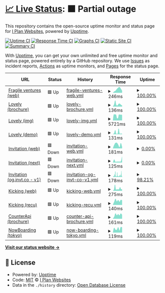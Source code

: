 # [📈 Live Status](https://up.fragile.ventures): <!--live status--> **🟧 Partial outage**

This repository contains the open-source uptime monitor and status page for [I Plan Websites](http://iplanwebsites.com), powered by [Upptime](https://github.com/upptime/upptime).

[![Uptime CI](https://github.com/iplanwebsites/up/workflows/Uptime%20CI/badge.svg)](https://github.com/iplanwebsites/up/actions?query=workflow%3A%22Uptime+CI%22)
[![Response Time CI](https://github.com/iplanwebsites/up/workflows/Response%20Time%20CI/badge.svg)](https://github.com/iplanwebsites/up/actions?query=workflow%3A%22Response+Time+CI%22)
[![Graphs CI](https://github.com/iplanwebsites/up/workflows/Graphs%20CI/badge.svg)](https://github.com/iplanwebsites/up/actions?query=workflow%3A%22Graphs+CI%22)
[![Static Site CI](https://github.com/iplanwebsites/up/workflows/Static%20Site%20CI/badge.svg)](https://github.com/iplanwebsites/up/actions?query=workflow%3A%22Static+Site+CI%22)
[![Summary CI](https://github.com/iplanwebsites/up/workflows/Summary%20CI/badge.svg)](https://github.com/iplanwebsites/up/actions?query=workflow%3A%22Summary+CI%22)

With [Upptime](https://upptime.js.org), you can get your own unlimited and free uptime monitor and status page, powered entirely by a GitHub repository. We use [Issues](https://github.com/iplanwebsites/up/issues) as incident reports, [Actions](https://github.com/iplanwebsites/up/actions) as uptime monitors, and [Pages](https://up.fragile.ventures) for the status page.

<!--start: status pages-->
<!-- This summary is generated by Upptime (https://github.com/upptime/upptime) -->
<!-- Do not edit this manually, your changes will be overwritten -->
<!-- prettier-ignore -->
| URL | Status | History | Response Time | Uptime |
| --- | ------ | ------- | ------------- | ------ |
| <img alt="" src="https://favicons.githubusercontent.com/fragile.ventures" height="13"> [Fragile ventures (web)](https://fragile.ventures) | 🟩 Up | [fragile-ventures-web.yml](https://github.com/iplanwebsites/up/commits/HEAD/history/fragile-ventures-web.yml) | <details><summary><img alt="Response time graph" src="./graphs/fragile-ventures-web/response-time-week.png" height="20"> 246ms</summary><br><a href="https://up.fragile.ventures/history/fragile-ventures-web"><img alt="Response time 1192" src="https://img.shields.io/endpoint?url=https%3A%2F%2Fraw.githubusercontent.com%2Fiplanwebsites%2Fup%2FHEAD%2Fapi%2Ffragile-ventures-web%2Fresponse-time.json"></a><br><a href="https://up.fragile.ventures/history/fragile-ventures-web"><img alt="24-hour response time 142" src="https://img.shields.io/endpoint?url=https%3A%2F%2Fraw.githubusercontent.com%2Fiplanwebsites%2Fup%2FHEAD%2Fapi%2Ffragile-ventures-web%2Fresponse-time-day.json"></a><br><a href="https://up.fragile.ventures/history/fragile-ventures-web"><img alt="7-day response time 246" src="https://img.shields.io/endpoint?url=https%3A%2F%2Fraw.githubusercontent.com%2Fiplanwebsites%2Fup%2FHEAD%2Fapi%2Ffragile-ventures-web%2Fresponse-time-week.json"></a><br><a href="https://up.fragile.ventures/history/fragile-ventures-web"><img alt="30-day response time 337" src="https://img.shields.io/endpoint?url=https%3A%2F%2Fraw.githubusercontent.com%2Fiplanwebsites%2Fup%2FHEAD%2Fapi%2Ffragile-ventures-web%2Fresponse-time-month.json"></a><br><a href="https://up.fragile.ventures/history/fragile-ventures-web"><img alt="1-year response time 1192" src="https://img.shields.io/endpoint?url=https%3A%2F%2Fraw.githubusercontent.com%2Fiplanwebsites%2Fup%2FHEAD%2Fapi%2Ffragile-ventures-web%2Fresponse-time-year.json"></a></details> | <details><summary><a href="https://up.fragile.ventures/history/fragile-ventures-web">100.00%</a></summary><a href="https://up.fragile.ventures/history/fragile-ventures-web"><img alt="All-time uptime 99.55%" src="https://img.shields.io/endpoint?url=https%3A%2F%2Fraw.githubusercontent.com%2Fiplanwebsites%2Fup%2FHEAD%2Fapi%2Ffragile-ventures-web%2Fuptime.json"></a><br><a href="https://up.fragile.ventures/history/fragile-ventures-web"><img alt="24-hour uptime 100.00%" src="https://img.shields.io/endpoint?url=https%3A%2F%2Fraw.githubusercontent.com%2Fiplanwebsites%2Fup%2FHEAD%2Fapi%2Ffragile-ventures-web%2Fuptime-day.json"></a><br><a href="https://up.fragile.ventures/history/fragile-ventures-web"><img alt="7-day uptime 100.00%" src="https://img.shields.io/endpoint?url=https%3A%2F%2Fraw.githubusercontent.com%2Fiplanwebsites%2Fup%2FHEAD%2Fapi%2Ffragile-ventures-web%2Fuptime-week.json"></a><br><a href="https://up.fragile.ventures/history/fragile-ventures-web"><img alt="30-day uptime 100.00%" src="https://img.shields.io/endpoint?url=https%3A%2F%2Fraw.githubusercontent.com%2Fiplanwebsites%2Fup%2FHEAD%2Fapi%2Ffragile-ventures-web%2Fuptime-month.json"></a><br><a href="https://up.fragile.ventures/history/fragile-ventures-web"><img alt="1-year uptime 99.55%" src="https://img.shields.io/endpoint?url=https%3A%2F%2Fraw.githubusercontent.com%2Fiplanwebsites%2Fup%2FHEAD%2Fapi%2Ffragile-ventures-web%2Fuptime-year.json"></a></details>
| <img alt="" src="https://favicons.githubusercontent.com/lovely.link" height="13"> [Lovely (brochure)](https://lovely.link/) | 🟩 Up | [lovely-brochure.yml](https://github.com/iplanwebsites/up/commits/HEAD/history/lovely-brochure.yml) | <details><summary><img alt="Response time graph" src="./graphs/lovely-brochure/response-time-week.png" height="20"> 136ms</summary><br><a href="https://up.fragile.ventures/history/lovely-brochure"><img alt="Response time 163" src="https://img.shields.io/endpoint?url=https%3A%2F%2Fraw.githubusercontent.com%2Fiplanwebsites%2Fup%2FHEAD%2Fapi%2Flovely-brochure%2Fresponse-time.json"></a><br><a href="https://up.fragile.ventures/history/lovely-brochure"><img alt="24-hour response time 66" src="https://img.shields.io/endpoint?url=https%3A%2F%2Fraw.githubusercontent.com%2Fiplanwebsites%2Fup%2FHEAD%2Fapi%2Flovely-brochure%2Fresponse-time-day.json"></a><br><a href="https://up.fragile.ventures/history/lovely-brochure"><img alt="7-day response time 136" src="https://img.shields.io/endpoint?url=https%3A%2F%2Fraw.githubusercontent.com%2Fiplanwebsites%2Fup%2FHEAD%2Fapi%2Flovely-brochure%2Fresponse-time-week.json"></a><br><a href="https://up.fragile.ventures/history/lovely-brochure"><img alt="30-day response time 122" src="https://img.shields.io/endpoint?url=https%3A%2F%2Fraw.githubusercontent.com%2Fiplanwebsites%2Fup%2FHEAD%2Fapi%2Flovely-brochure%2Fresponse-time-month.json"></a><br><a href="https://up.fragile.ventures/history/lovely-brochure"><img alt="1-year response time 163" src="https://img.shields.io/endpoint?url=https%3A%2F%2Fraw.githubusercontent.com%2Fiplanwebsites%2Fup%2FHEAD%2Fapi%2Flovely-brochure%2Fresponse-time-year.json"></a></details> | <details><summary><a href="https://up.fragile.ventures/history/lovely-brochure">100.00%</a></summary><a href="https://up.fragile.ventures/history/lovely-brochure"><img alt="All-time uptime 99.99%" src="https://img.shields.io/endpoint?url=https%3A%2F%2Fraw.githubusercontent.com%2Fiplanwebsites%2Fup%2FHEAD%2Fapi%2Flovely-brochure%2Fuptime.json"></a><br><a href="https://up.fragile.ventures/history/lovely-brochure"><img alt="24-hour uptime 100.00%" src="https://img.shields.io/endpoint?url=https%3A%2F%2Fraw.githubusercontent.com%2Fiplanwebsites%2Fup%2FHEAD%2Fapi%2Flovely-brochure%2Fuptime-day.json"></a><br><a href="https://up.fragile.ventures/history/lovely-brochure"><img alt="7-day uptime 100.00%" src="https://img.shields.io/endpoint?url=https%3A%2F%2Fraw.githubusercontent.com%2Fiplanwebsites%2Fup%2FHEAD%2Fapi%2Flovely-brochure%2Fuptime-week.json"></a><br><a href="https://up.fragile.ventures/history/lovely-brochure"><img alt="30-day uptime 100.00%" src="https://img.shields.io/endpoint?url=https%3A%2F%2Fraw.githubusercontent.com%2Fiplanwebsites%2Fup%2FHEAD%2Fapi%2Flovely-brochure%2Fuptime-month.json"></a><br><a href="https://up.fragile.ventures/history/lovely-brochure"><img alt="1-year uptime 99.99%" src="https://img.shields.io/endpoint?url=https%3A%2F%2Fraw.githubusercontent.com%2Fiplanwebsites%2Fup%2FHEAD%2Fapi%2Flovely-brochure%2Fuptime-year.json"></a></details>
| <img alt="" src="https://favicons.githubusercontent.com/img.lovely.link" height="13"> [Lovely (img)](https://img.lovely.link/v1/invitation/profile?title=title&text1=text1&text2=text2&text3=text3&avatar=https%3A%2F%2Frandomuser.me%2Fapi%2Fportraits%2Fwomen%2F67.jpg&rating5=0) | 🟩 Up | [lovely-img.yml](https://github.com/iplanwebsites/up/commits/HEAD/history/lovely-img.yml) | <details><summary><img alt="Response time graph" src="./graphs/lovely-img/response-time-week.png" height="20"> 5721ms</summary><br><a href="https://up.fragile.ventures/history/lovely-img"><img alt="Response time 6146" src="https://img.shields.io/endpoint?url=https%3A%2F%2Fraw.githubusercontent.com%2Fiplanwebsites%2Fup%2FHEAD%2Fapi%2Flovely-img%2Fresponse-time.json"></a><br><a href="https://up.fragile.ventures/history/lovely-img"><img alt="24-hour response time 6083" src="https://img.shields.io/endpoint?url=https%3A%2F%2Fraw.githubusercontent.com%2Fiplanwebsites%2Fup%2FHEAD%2Fapi%2Flovely-img%2Fresponse-time-day.json"></a><br><a href="https://up.fragile.ventures/history/lovely-img"><img alt="7-day response time 5721" src="https://img.shields.io/endpoint?url=https%3A%2F%2Fraw.githubusercontent.com%2Fiplanwebsites%2Fup%2FHEAD%2Fapi%2Flovely-img%2Fresponse-time-week.json"></a><br><a href="https://up.fragile.ventures/history/lovely-img"><img alt="30-day response time 6002" src="https://img.shields.io/endpoint?url=https%3A%2F%2Fraw.githubusercontent.com%2Fiplanwebsites%2Fup%2FHEAD%2Fapi%2Flovely-img%2Fresponse-time-month.json"></a><br><a href="https://up.fragile.ventures/history/lovely-img"><img alt="1-year response time 6146" src="https://img.shields.io/endpoint?url=https%3A%2F%2Fraw.githubusercontent.com%2Fiplanwebsites%2Fup%2FHEAD%2Fapi%2Flovely-img%2Fresponse-time-year.json"></a></details> | <details><summary><a href="https://up.fragile.ventures/history/lovely-img">100.00%</a></summary><a href="https://up.fragile.ventures/history/lovely-img"><img alt="All-time uptime 99.90%" src="https://img.shields.io/endpoint?url=https%3A%2F%2Fraw.githubusercontent.com%2Fiplanwebsites%2Fup%2FHEAD%2Fapi%2Flovely-img%2Fuptime.json"></a><br><a href="https://up.fragile.ventures/history/lovely-img"><img alt="24-hour uptime 100.00%" src="https://img.shields.io/endpoint?url=https%3A%2F%2Fraw.githubusercontent.com%2Fiplanwebsites%2Fup%2FHEAD%2Fapi%2Flovely-img%2Fuptime-day.json"></a><br><a href="https://up.fragile.ventures/history/lovely-img"><img alt="7-day uptime 100.00%" src="https://img.shields.io/endpoint?url=https%3A%2F%2Fraw.githubusercontent.com%2Fiplanwebsites%2Fup%2FHEAD%2Fapi%2Flovely-img%2Fuptime-week.json"></a><br><a href="https://up.fragile.ventures/history/lovely-img"><img alt="30-day uptime 100.00%" src="https://img.shields.io/endpoint?url=https%3A%2F%2Fraw.githubusercontent.com%2Fiplanwebsites%2Fup%2FHEAD%2Fapi%2Flovely-img%2Fuptime-month.json"></a><br><a href="https://up.fragile.ventures/history/lovely-img"><img alt="1-year uptime 99.90%" src="https://img.shields.io/endpoint?url=https%3A%2F%2Fraw.githubusercontent.com%2Fiplanwebsites%2Fup%2FHEAD%2Fapi%2Flovely-img%2Fuptime-year.json"></a></details>
| <img alt="" src="https://favicons.githubusercontent.com/demo.lovely.link" height="13"> [Lovely (demo)](https://demo.lovely.link/) | 🟩 Up | [lovely-demo.yml](https://github.com/iplanwebsites/up/commits/HEAD/history/lovely-demo.yml) | <details><summary><img alt="Response time graph" src="./graphs/lovely-demo/response-time-week.png" height="20"> 131ms</summary><br><a href="https://up.fragile.ventures/history/lovely-demo"><img alt="Response time 165" src="https://img.shields.io/endpoint?url=https%3A%2F%2Fraw.githubusercontent.com%2Fiplanwebsites%2Fup%2FHEAD%2Fapi%2Flovely-demo%2Fresponse-time.json"></a><br><a href="https://up.fragile.ventures/history/lovely-demo"><img alt="24-hour response time 35" src="https://img.shields.io/endpoint?url=https%3A%2F%2Fraw.githubusercontent.com%2Fiplanwebsites%2Fup%2FHEAD%2Fapi%2Flovely-demo%2Fresponse-time-day.json"></a><br><a href="https://up.fragile.ventures/history/lovely-demo"><img alt="7-day response time 131" src="https://img.shields.io/endpoint?url=https%3A%2F%2Fraw.githubusercontent.com%2Fiplanwebsites%2Fup%2FHEAD%2Fapi%2Flovely-demo%2Fresponse-time-week.json"></a><br><a href="https://up.fragile.ventures/history/lovely-demo"><img alt="30-day response time 84" src="https://img.shields.io/endpoint?url=https%3A%2F%2Fraw.githubusercontent.com%2Fiplanwebsites%2Fup%2FHEAD%2Fapi%2Flovely-demo%2Fresponse-time-month.json"></a><br><a href="https://up.fragile.ventures/history/lovely-demo"><img alt="1-year response time 165" src="https://img.shields.io/endpoint?url=https%3A%2F%2Fraw.githubusercontent.com%2Fiplanwebsites%2Fup%2FHEAD%2Fapi%2Flovely-demo%2Fresponse-time-year.json"></a></details> | <details><summary><a href="https://up.fragile.ventures/history/lovely-demo">100.00%</a></summary><a href="https://up.fragile.ventures/history/lovely-demo"><img alt="All-time uptime 99.96%" src="https://img.shields.io/endpoint?url=https%3A%2F%2Fraw.githubusercontent.com%2Fiplanwebsites%2Fup%2FHEAD%2Fapi%2Flovely-demo%2Fuptime.json"></a><br><a href="https://up.fragile.ventures/history/lovely-demo"><img alt="24-hour uptime 100.00%" src="https://img.shields.io/endpoint?url=https%3A%2F%2Fraw.githubusercontent.com%2Fiplanwebsites%2Fup%2FHEAD%2Fapi%2Flovely-demo%2Fuptime-day.json"></a><br><a href="https://up.fragile.ventures/history/lovely-demo"><img alt="7-day uptime 100.00%" src="https://img.shields.io/endpoint?url=https%3A%2F%2Fraw.githubusercontent.com%2Fiplanwebsites%2Fup%2FHEAD%2Fapi%2Flovely-demo%2Fuptime-week.json"></a><br><a href="https://up.fragile.ventures/history/lovely-demo"><img alt="30-day uptime 99.72%" src="https://img.shields.io/endpoint?url=https%3A%2F%2Fraw.githubusercontent.com%2Fiplanwebsites%2Fup%2FHEAD%2Fapi%2Flovely-demo%2Fuptime-month.json"></a><br><a href="https://up.fragile.ventures/history/lovely-demo"><img alt="1-year uptime 99.96%" src="https://img.shields.io/endpoint?url=https%3A%2F%2Fraw.githubusercontent.com%2Fiplanwebsites%2Fup%2FHEAD%2Fapi%2Flovely-demo%2Fuptime-year.json"></a></details>
| <img alt="" src="https://favicons.githubusercontent.com/invitation.codes" height="13"> [Invitation (web)](https://invitation.codes/) | 🟥 Down | [invitation-web.yml](https://github.com/iplanwebsites/up/commits/HEAD/history/invitation-web.yml) | <details><summary><img alt="Response time graph" src="./graphs/invitation-web/response-time-week.png" height="20"> 181ms</summary><br><a href="https://up.fragile.ventures/history/invitation-web"><img alt="Response time 161" src="https://img.shields.io/endpoint?url=https%3A%2F%2Fraw.githubusercontent.com%2Fiplanwebsites%2Fup%2FHEAD%2Fapi%2Finvitation-web%2Fresponse-time.json"></a><br><a href="https://up.fragile.ventures/history/invitation-web"><img alt="24-hour response time 70" src="https://img.shields.io/endpoint?url=https%3A%2F%2Fraw.githubusercontent.com%2Fiplanwebsites%2Fup%2FHEAD%2Fapi%2Finvitation-web%2Fresponse-time-day.json"></a><br><a href="https://up.fragile.ventures/history/invitation-web"><img alt="7-day response time 181" src="https://img.shields.io/endpoint?url=https%3A%2F%2Fraw.githubusercontent.com%2Fiplanwebsites%2Fup%2FHEAD%2Fapi%2Finvitation-web%2Fresponse-time-week.json"></a><br><a href="https://up.fragile.ventures/history/invitation-web"><img alt="30-day response time 230" src="https://img.shields.io/endpoint?url=https%3A%2F%2Fraw.githubusercontent.com%2Fiplanwebsites%2Fup%2FHEAD%2Fapi%2Finvitation-web%2Fresponse-time-month.json"></a><br><a href="https://up.fragile.ventures/history/invitation-web"><img alt="1-year response time 161" src="https://img.shields.io/endpoint?url=https%3A%2F%2Fraw.githubusercontent.com%2Fiplanwebsites%2Fup%2FHEAD%2Fapi%2Finvitation-web%2Fresponse-time-year.json"></a></details> | <details><summary><a href="https://up.fragile.ventures/history/invitation-web">0.00%</a></summary><a href="https://up.fragile.ventures/history/invitation-web"><img alt="All-time uptime 0.00%" src="https://img.shields.io/endpoint?url=https%3A%2F%2Fraw.githubusercontent.com%2Fiplanwebsites%2Fup%2FHEAD%2Fapi%2Finvitation-web%2Fuptime.json"></a><br><a href="https://up.fragile.ventures/history/invitation-web"><img alt="24-hour uptime 0.00%" src="https://img.shields.io/endpoint?url=https%3A%2F%2Fraw.githubusercontent.com%2Fiplanwebsites%2Fup%2FHEAD%2Fapi%2Finvitation-web%2Fuptime-day.json"></a><br><a href="https://up.fragile.ventures/history/invitation-web"><img alt="7-day uptime 0.00%" src="https://img.shields.io/endpoint?url=https%3A%2F%2Fraw.githubusercontent.com%2Fiplanwebsites%2Fup%2FHEAD%2Fapi%2Finvitation-web%2Fuptime-week.json"></a><br><a href="https://up.fragile.ventures/history/invitation-web"><img alt="30-day uptime 0.00%" src="https://img.shields.io/endpoint?url=https%3A%2F%2Fraw.githubusercontent.com%2Fiplanwebsites%2Fup%2FHEAD%2Fapi%2Finvitation-web%2Fuptime-month.json"></a><br><a href="https://up.fragile.ventures/history/invitation-web"><img alt="1-year uptime 0.00%" src="https://img.shields.io/endpoint?url=https%3A%2F%2Fraw.githubusercontent.com%2Fiplanwebsites%2Fup%2FHEAD%2Fapi%2Finvitation-web%2Fuptime-year.json"></a></details>
| <img alt="" src="https://favicons.githubusercontent.com/next.invitation.codes" height="13"> [Invitation (next)](https://next.invitation.codes/) | 🟥 Down | [invitation-next.yml](https://github.com/iplanwebsites/up/commits/HEAD/history/invitation-next.yml) | <details><summary><img alt="Response time graph" src="./graphs/invitation-next/response-time-week.png" height="20"> 125ms</summary><br><a href="https://up.fragile.ventures/history/invitation-next"><img alt="Response time 125" src="https://img.shields.io/endpoint?url=https%3A%2F%2Fraw.githubusercontent.com%2Fiplanwebsites%2Fup%2FHEAD%2Fapi%2Finvitation-next%2Fresponse-time.json"></a><br><a href="https://up.fragile.ventures/history/invitation-next"><img alt="24-hour response time 395" src="https://img.shields.io/endpoint?url=https%3A%2F%2Fraw.githubusercontent.com%2Fiplanwebsites%2Fup%2FHEAD%2Fapi%2Finvitation-next%2Fresponse-time-day.json"></a><br><a href="https://up.fragile.ventures/history/invitation-next"><img alt="7-day response time 125" src="https://img.shields.io/endpoint?url=https%3A%2F%2Fraw.githubusercontent.com%2Fiplanwebsites%2Fup%2FHEAD%2Fapi%2Finvitation-next%2Fresponse-time-week.json"></a><br><a href="https://up.fragile.ventures/history/invitation-next"><img alt="30-day response time 117" src="https://img.shields.io/endpoint?url=https%3A%2F%2Fraw.githubusercontent.com%2Fiplanwebsites%2Fup%2FHEAD%2Fapi%2Finvitation-next%2Fresponse-time-month.json"></a><br><a href="https://up.fragile.ventures/history/invitation-next"><img alt="1-year response time 125" src="https://img.shields.io/endpoint?url=https%3A%2F%2Fraw.githubusercontent.com%2Fiplanwebsites%2Fup%2FHEAD%2Fapi%2Finvitation-next%2Fresponse-time-year.json"></a></details> | <details><summary><a href="https://up.fragile.ventures/history/invitation-next">0.00%</a></summary><a href="https://up.fragile.ventures/history/invitation-next"><img alt="All-time uptime 0.00%" src="https://img.shields.io/endpoint?url=https%3A%2F%2Fraw.githubusercontent.com%2Fiplanwebsites%2Fup%2FHEAD%2Fapi%2Finvitation-next%2Fuptime.json"></a><br><a href="https://up.fragile.ventures/history/invitation-next"><img alt="24-hour uptime 0.00%" src="https://img.shields.io/endpoint?url=https%3A%2F%2Fraw.githubusercontent.com%2Fiplanwebsites%2Fup%2FHEAD%2Fapi%2Finvitation-next%2Fuptime-day.json"></a><br><a href="https://up.fragile.ventures/history/invitation-next"><img alt="7-day uptime 0.00%" src="https://img.shields.io/endpoint?url=https%3A%2F%2Fraw.githubusercontent.com%2Fiplanwebsites%2Fup%2FHEAD%2Fapi%2Finvitation-next%2Fuptime-week.json"></a><br><a href="https://up.fragile.ventures/history/invitation-next"><img alt="30-day uptime 0.00%" src="https://img.shields.io/endpoint?url=https%3A%2F%2Fraw.githubusercontent.com%2Fiplanwebsites%2Fup%2FHEAD%2Fapi%2Finvitation-next%2Fuptime-month.json"></a><br><a href="https://up.fragile.ventures/history/invitation-next"><img alt="1-year uptime 0.00%" src="https://img.shields.io/endpoint?url=https%3A%2F%2Fraw.githubusercontent.com%2Fiplanwebsites%2Fup%2FHEAD%2Fapi%2Finvitation-next%2Fuptime-year.json"></a></details>
| <img alt="" src="https://favicons.githubusercontent.com/og.invt.co" height="13"> [Invitation (og.invt.co - v1)](https://og.invt.co/felix.png?fontSize=%40felix&theme=light&md=1&images=https%3A%2F%2Flh3.googleusercontent.com%2Fa-%2FAOh14GjUk2VKmkWxpgWZgY0CXWRFi_k6t7f2MBSsfSxR%3Ds96-c) | 🟥 Down | [invitation-og-invt-co-v1.yml](https://github.com/iplanwebsites/up/commits/HEAD/history/invitation-og-invt-co-v1.yml) | <details><summary><img alt="Response time graph" src="./graphs/invitation-og-invt-co-v1/response-time-week.png" height="20"> 178ms</summary><br><a href="https://up.fragile.ventures/history/invitation-og-invt-co-v1"><img alt="Response time 281" src="https://img.shields.io/endpoint?url=https%3A%2F%2Fraw.githubusercontent.com%2Fiplanwebsites%2Fup%2FHEAD%2Fapi%2Finvitation-og-invt-co-v1%2Fresponse-time.json"></a><br><a href="https://up.fragile.ventures/history/invitation-og-invt-co-v1"><img alt="24-hour response time 210" src="https://img.shields.io/endpoint?url=https%3A%2F%2Fraw.githubusercontent.com%2Fiplanwebsites%2Fup%2FHEAD%2Fapi%2Finvitation-og-invt-co-v1%2Fresponse-time-day.json"></a><br><a href="https://up.fragile.ventures/history/invitation-og-invt-co-v1"><img alt="7-day response time 178" src="https://img.shields.io/endpoint?url=https%3A%2F%2Fraw.githubusercontent.com%2Fiplanwebsites%2Fup%2FHEAD%2Fapi%2Finvitation-og-invt-co-v1%2Fresponse-time-week.json"></a><br><a href="https://up.fragile.ventures/history/invitation-og-invt-co-v1"><img alt="30-day response time 244" src="https://img.shields.io/endpoint?url=https%3A%2F%2Fraw.githubusercontent.com%2Fiplanwebsites%2Fup%2FHEAD%2Fapi%2Finvitation-og-invt-co-v1%2Fresponse-time-month.json"></a><br><a href="https://up.fragile.ventures/history/invitation-og-invt-co-v1"><img alt="1-year response time 281" src="https://img.shields.io/endpoint?url=https%3A%2F%2Fraw.githubusercontent.com%2Fiplanwebsites%2Fup%2FHEAD%2Fapi%2Finvitation-og-invt-co-v1%2Fresponse-time-year.json"></a></details> | <details><summary><a href="https://up.fragile.ventures/history/invitation-og-invt-co-v1">98.21%</a></summary><a href="https://up.fragile.ventures/history/invitation-og-invt-co-v1"><img alt="All-time uptime 99.56%" src="https://img.shields.io/endpoint?url=https%3A%2F%2Fraw.githubusercontent.com%2Fiplanwebsites%2Fup%2FHEAD%2Fapi%2Finvitation-og-invt-co-v1%2Fuptime.json"></a><br><a href="https://up.fragile.ventures/history/invitation-og-invt-co-v1"><img alt="24-hour uptime 96.38%" src="https://img.shields.io/endpoint?url=https%3A%2F%2Fraw.githubusercontent.com%2Fiplanwebsites%2Fup%2FHEAD%2Fapi%2Finvitation-og-invt-co-v1%2Fuptime-day.json"></a><br><a href="https://up.fragile.ventures/history/invitation-og-invt-co-v1"><img alt="7-day uptime 98.21%" src="https://img.shields.io/endpoint?url=https%3A%2F%2Fraw.githubusercontent.com%2Fiplanwebsites%2Fup%2FHEAD%2Fapi%2Finvitation-og-invt-co-v1%2Fuptime-week.json"></a><br><a href="https://up.fragile.ventures/history/invitation-og-invt-co-v1"><img alt="30-day uptime 98.36%" src="https://img.shields.io/endpoint?url=https%3A%2F%2Fraw.githubusercontent.com%2Fiplanwebsites%2Fup%2FHEAD%2Fapi%2Finvitation-og-invt-co-v1%2Fuptime-month.json"></a><br><a href="https://up.fragile.ventures/history/invitation-og-invt-co-v1"><img alt="1-year uptime 99.56%" src="https://img.shields.io/endpoint?url=https%3A%2F%2Fraw.githubusercontent.com%2Fiplanwebsites%2Fup%2FHEAD%2Fapi%2Finvitation-og-invt-co-v1%2Fuptime-year.json"></a></details>
| <img alt="" src="https://favicons.githubusercontent.com/kickinglotus.com" height="13"> [Kicking (web)](https://kickinglotus.com/en) | 🟩 Up | [kicking-web.yml](https://github.com/iplanwebsites/up/commits/HEAD/history/kicking-web.yml) | <details><summary><img alt="Response time graph" src="./graphs/kicking-web/response-time-week.png" height="20"> 275ms</summary><br><a href="https://up.fragile.ventures/history/kicking-web"><img alt="Response time 313" src="https://img.shields.io/endpoint?url=https%3A%2F%2Fraw.githubusercontent.com%2Fiplanwebsites%2Fup%2FHEAD%2Fapi%2Fkicking-web%2Fresponse-time.json"></a><br><a href="https://up.fragile.ventures/history/kicking-web"><img alt="24-hour response time 195" src="https://img.shields.io/endpoint?url=https%3A%2F%2Fraw.githubusercontent.com%2Fiplanwebsites%2Fup%2FHEAD%2Fapi%2Fkicking-web%2Fresponse-time-day.json"></a><br><a href="https://up.fragile.ventures/history/kicking-web"><img alt="7-day response time 275" src="https://img.shields.io/endpoint?url=https%3A%2F%2Fraw.githubusercontent.com%2Fiplanwebsites%2Fup%2FHEAD%2Fapi%2Fkicking-web%2Fresponse-time-week.json"></a><br><a href="https://up.fragile.ventures/history/kicking-web"><img alt="30-day response time 255" src="https://img.shields.io/endpoint?url=https%3A%2F%2Fraw.githubusercontent.com%2Fiplanwebsites%2Fup%2FHEAD%2Fapi%2Fkicking-web%2Fresponse-time-month.json"></a><br><a href="https://up.fragile.ventures/history/kicking-web"><img alt="1-year response time 313" src="https://img.shields.io/endpoint?url=https%3A%2F%2Fraw.githubusercontent.com%2Fiplanwebsites%2Fup%2FHEAD%2Fapi%2Fkicking-web%2Fresponse-time-year.json"></a></details> | <details><summary><a href="https://up.fragile.ventures/history/kicking-web">100.00%</a></summary><a href="https://up.fragile.ventures/history/kicking-web"><img alt="All-time uptime 99.97%" src="https://img.shields.io/endpoint?url=https%3A%2F%2Fraw.githubusercontent.com%2Fiplanwebsites%2Fup%2FHEAD%2Fapi%2Fkicking-web%2Fuptime.json"></a><br><a href="https://up.fragile.ventures/history/kicking-web"><img alt="24-hour uptime 100.00%" src="https://img.shields.io/endpoint?url=https%3A%2F%2Fraw.githubusercontent.com%2Fiplanwebsites%2Fup%2FHEAD%2Fapi%2Fkicking-web%2Fuptime-day.json"></a><br><a href="https://up.fragile.ventures/history/kicking-web"><img alt="7-day uptime 100.00%" src="https://img.shields.io/endpoint?url=https%3A%2F%2Fraw.githubusercontent.com%2Fiplanwebsites%2Fup%2FHEAD%2Fapi%2Fkicking-web%2Fuptime-week.json"></a><br><a href="https://up.fragile.ventures/history/kicking-web"><img alt="30-day uptime 100.00%" src="https://img.shields.io/endpoint?url=https%3A%2F%2Fraw.githubusercontent.com%2Fiplanwebsites%2Fup%2FHEAD%2Fapi%2Fkicking-web%2Fuptime-month.json"></a><br><a href="https://up.fragile.ventures/history/kicking-web"><img alt="1-year uptime 99.97%" src="https://img.shields.io/endpoint?url=https%3A%2F%2Fraw.githubusercontent.com%2Fiplanwebsites%2Fup%2FHEAD%2Fapi%2Fkicking-web%2Fuptime-year.json"></a></details>
| <img alt="" src="https://favicons.githubusercontent.com/recu.kickinglotus.com" height="13"> [Kicking (recu)](https://recu.kickinglotus.com/) | 🟩 Up | [kicking-recu.yml](https://github.com/iplanwebsites/up/commits/HEAD/history/kicking-recu.yml) | <details><summary><img alt="Response time graph" src="./graphs/kicking-recu/response-time-week.png" height="20"> 140ms</summary><br><a href="https://up.fragile.ventures/history/kicking-recu"><img alt="Response time 742" src="https://img.shields.io/endpoint?url=https%3A%2F%2Fraw.githubusercontent.com%2Fiplanwebsites%2Fup%2FHEAD%2Fapi%2Fkicking-recu%2Fresponse-time.json"></a><br><a href="https://up.fragile.ventures/history/kicking-recu"><img alt="24-hour response time 151" src="https://img.shields.io/endpoint?url=https%3A%2F%2Fraw.githubusercontent.com%2Fiplanwebsites%2Fup%2FHEAD%2Fapi%2Fkicking-recu%2Fresponse-time-day.json"></a><br><a href="https://up.fragile.ventures/history/kicking-recu"><img alt="7-day response time 140" src="https://img.shields.io/endpoint?url=https%3A%2F%2Fraw.githubusercontent.com%2Fiplanwebsites%2Fup%2FHEAD%2Fapi%2Fkicking-recu%2Fresponse-time-week.json"></a><br><a href="https://up.fragile.ventures/history/kicking-recu"><img alt="30-day response time 181" src="https://img.shields.io/endpoint?url=https%3A%2F%2Fraw.githubusercontent.com%2Fiplanwebsites%2Fup%2FHEAD%2Fapi%2Fkicking-recu%2Fresponse-time-month.json"></a><br><a href="https://up.fragile.ventures/history/kicking-recu"><img alt="1-year response time 742" src="https://img.shields.io/endpoint?url=https%3A%2F%2Fraw.githubusercontent.com%2Fiplanwebsites%2Fup%2FHEAD%2Fapi%2Fkicking-recu%2Fresponse-time-year.json"></a></details> | <details><summary><a href="https://up.fragile.ventures/history/kicking-recu">100.00%</a></summary><a href="https://up.fragile.ventures/history/kicking-recu"><img alt="All-time uptime 99.82%" src="https://img.shields.io/endpoint?url=https%3A%2F%2Fraw.githubusercontent.com%2Fiplanwebsites%2Fup%2FHEAD%2Fapi%2Fkicking-recu%2Fuptime.json"></a><br><a href="https://up.fragile.ventures/history/kicking-recu"><img alt="24-hour uptime 100.00%" src="https://img.shields.io/endpoint?url=https%3A%2F%2Fraw.githubusercontent.com%2Fiplanwebsites%2Fup%2FHEAD%2Fapi%2Fkicking-recu%2Fuptime-day.json"></a><br><a href="https://up.fragile.ventures/history/kicking-recu"><img alt="7-day uptime 100.00%" src="https://img.shields.io/endpoint?url=https%3A%2F%2Fraw.githubusercontent.com%2Fiplanwebsites%2Fup%2FHEAD%2Fapi%2Fkicking-recu%2Fuptime-week.json"></a><br><a href="https://up.fragile.ventures/history/kicking-recu"><img alt="30-day uptime 100.00%" src="https://img.shields.io/endpoint?url=https%3A%2F%2Fraw.githubusercontent.com%2Fiplanwebsites%2Fup%2FHEAD%2Fapi%2Fkicking-recu%2Fuptime-month.json"></a><br><a href="https://up.fragile.ventures/history/kicking-recu"><img alt="1-year uptime 99.82%" src="https://img.shields.io/endpoint?url=https%3A%2F%2Fraw.githubusercontent.com%2Fiplanwebsites%2Fup%2FHEAD%2Fapi%2Fkicking-recu%2Fuptime-year.json"></a></details>
| <img alt="" src="https://favicons.githubusercontent.com/counterapi.com" height="13"> [CounterApi (brochure)](https://counterapi.com/) | 🟩 Up | [counter-api-brochure.yml](https://github.com/iplanwebsites/up/commits/HEAD/history/counter-api-brochure.yml) | <details><summary><img alt="Response time graph" src="./graphs/counter-api-brochure/response-time-week.png" height="20"> 161ms</summary><br><a href="https://up.fragile.ventures/history/counter-api-brochure"><img alt="Response time 642" src="https://img.shields.io/endpoint?url=https%3A%2F%2Fraw.githubusercontent.com%2Fiplanwebsites%2Fup%2FHEAD%2Fapi%2Fcounter-api-brochure%2Fresponse-time.json"></a><br><a href="https://up.fragile.ventures/history/counter-api-brochure"><img alt="24-hour response time 159" src="https://img.shields.io/endpoint?url=https%3A%2F%2Fraw.githubusercontent.com%2Fiplanwebsites%2Fup%2FHEAD%2Fapi%2Fcounter-api-brochure%2Fresponse-time-day.json"></a><br><a href="https://up.fragile.ventures/history/counter-api-brochure"><img alt="7-day response time 161" src="https://img.shields.io/endpoint?url=https%3A%2F%2Fraw.githubusercontent.com%2Fiplanwebsites%2Fup%2FHEAD%2Fapi%2Fcounter-api-brochure%2Fresponse-time-week.json"></a><br><a href="https://up.fragile.ventures/history/counter-api-brochure"><img alt="30-day response time 181" src="https://img.shields.io/endpoint?url=https%3A%2F%2Fraw.githubusercontent.com%2Fiplanwebsites%2Fup%2FHEAD%2Fapi%2Fcounter-api-brochure%2Fresponse-time-month.json"></a><br><a href="https://up.fragile.ventures/history/counter-api-brochure"><img alt="1-year response time 642" src="https://img.shields.io/endpoint?url=https%3A%2F%2Fraw.githubusercontent.com%2Fiplanwebsites%2Fup%2FHEAD%2Fapi%2Fcounter-api-brochure%2Fresponse-time-year.json"></a></details> | <details><summary><a href="https://up.fragile.ventures/history/counter-api-brochure">100.00%</a></summary><a href="https://up.fragile.ventures/history/counter-api-brochure"><img alt="All-time uptime 99.71%" src="https://img.shields.io/endpoint?url=https%3A%2F%2Fraw.githubusercontent.com%2Fiplanwebsites%2Fup%2FHEAD%2Fapi%2Fcounter-api-brochure%2Fuptime.json"></a><br><a href="https://up.fragile.ventures/history/counter-api-brochure"><img alt="24-hour uptime 100.00%" src="https://img.shields.io/endpoint?url=https%3A%2F%2Fraw.githubusercontent.com%2Fiplanwebsites%2Fup%2FHEAD%2Fapi%2Fcounter-api-brochure%2Fuptime-day.json"></a><br><a href="https://up.fragile.ventures/history/counter-api-brochure"><img alt="7-day uptime 100.00%" src="https://img.shields.io/endpoint?url=https%3A%2F%2Fraw.githubusercontent.com%2Fiplanwebsites%2Fup%2FHEAD%2Fapi%2Fcounter-api-brochure%2Fuptime-week.json"></a><br><a href="https://up.fragile.ventures/history/counter-api-brochure"><img alt="30-day uptime 100.00%" src="https://img.shields.io/endpoint?url=https%3A%2F%2Fraw.githubusercontent.com%2Fiplanwebsites%2Fup%2FHEAD%2Fapi%2Fcounter-api-brochure%2Fuptime-month.json"></a><br><a href="https://up.fragile.ventures/history/counter-api-brochure"><img alt="1-year uptime 99.71%" src="https://img.shields.io/endpoint?url=https%3A%2F%2Fraw.githubusercontent.com%2Fiplanwebsites%2Fup%2FHEAD%2Fapi%2Fcounter-api-brochure%2Fuptime-year.json"></a></details>
| <img alt="" src="https://favicons.githubusercontent.com/tokyo.nowboarding.club" height="13"> [NowBoarding (tokyo)](https://tokyo.nowboarding.club/) | 🟩 Up | [now-boarding-tokyo.yml](https://github.com/iplanwebsites/up/commits/HEAD/history/now-boarding-tokyo.yml) | <details><summary><img alt="Response time graph" src="./graphs/now-boarding-tokyo/response-time-week.png" height="20"> 119ms</summary><br><a href="https://up.fragile.ventures/history/now-boarding-tokyo"><img alt="Response time 284" src="https://img.shields.io/endpoint?url=https%3A%2F%2Fraw.githubusercontent.com%2Fiplanwebsites%2Fup%2FHEAD%2Fapi%2Fnow-boarding-tokyo%2Fresponse-time.json"></a><br><a href="https://up.fragile.ventures/history/now-boarding-tokyo"><img alt="24-hour response time 154" src="https://img.shields.io/endpoint?url=https%3A%2F%2Fraw.githubusercontent.com%2Fiplanwebsites%2Fup%2FHEAD%2Fapi%2Fnow-boarding-tokyo%2Fresponse-time-day.json"></a><br><a href="https://up.fragile.ventures/history/now-boarding-tokyo"><img alt="7-day response time 119" src="https://img.shields.io/endpoint?url=https%3A%2F%2Fraw.githubusercontent.com%2Fiplanwebsites%2Fup%2FHEAD%2Fapi%2Fnow-boarding-tokyo%2Fresponse-time-week.json"></a><br><a href="https://up.fragile.ventures/history/now-boarding-tokyo"><img alt="30-day response time 131" src="https://img.shields.io/endpoint?url=https%3A%2F%2Fraw.githubusercontent.com%2Fiplanwebsites%2Fup%2FHEAD%2Fapi%2Fnow-boarding-tokyo%2Fresponse-time-month.json"></a><br><a href="https://up.fragile.ventures/history/now-boarding-tokyo"><img alt="1-year response time 284" src="https://img.shields.io/endpoint?url=https%3A%2F%2Fraw.githubusercontent.com%2Fiplanwebsites%2Fup%2FHEAD%2Fapi%2Fnow-boarding-tokyo%2Fresponse-time-year.json"></a></details> | <details><summary><a href="https://up.fragile.ventures/history/now-boarding-tokyo">100.00%</a></summary><a href="https://up.fragile.ventures/history/now-boarding-tokyo"><img alt="All-time uptime 62.47%" src="https://img.shields.io/endpoint?url=https%3A%2F%2Fraw.githubusercontent.com%2Fiplanwebsites%2Fup%2FHEAD%2Fapi%2Fnow-boarding-tokyo%2Fuptime.json"></a><br><a href="https://up.fragile.ventures/history/now-boarding-tokyo"><img alt="24-hour uptime 100.00%" src="https://img.shields.io/endpoint?url=https%3A%2F%2Fraw.githubusercontent.com%2Fiplanwebsites%2Fup%2FHEAD%2Fapi%2Fnow-boarding-tokyo%2Fuptime-day.json"></a><br><a href="https://up.fragile.ventures/history/now-boarding-tokyo"><img alt="7-day uptime 100.00%" src="https://img.shields.io/endpoint?url=https%3A%2F%2Fraw.githubusercontent.com%2Fiplanwebsites%2Fup%2FHEAD%2Fapi%2Fnow-boarding-tokyo%2Fuptime-week.json"></a><br><a href="https://up.fragile.ventures/history/now-boarding-tokyo"><img alt="30-day uptime 98.71%" src="https://img.shields.io/endpoint?url=https%3A%2F%2Fraw.githubusercontent.com%2Fiplanwebsites%2Fup%2FHEAD%2Fapi%2Fnow-boarding-tokyo%2Fuptime-month.json"></a><br><a href="https://up.fragile.ventures/history/now-boarding-tokyo"><img alt="1-year uptime 62.47%" src="https://img.shields.io/endpoint?url=https%3A%2F%2Fraw.githubusercontent.com%2Fiplanwebsites%2Fup%2FHEAD%2Fapi%2Fnow-boarding-tokyo%2Fuptime-year.json"></a></details>

<!--end: status pages-->

[**Visit our status website →**](https://up.fragile.ventures)

## 📄 License

- Powered by: [Upptime](https://github.com/upptime/upptime)
- Code: [MIT](./LICENSE) © [I Plan Websites](http://iplanwebsites.com)
- Data in the `./history` directory: [Open Database License](https://opendatacommons.org/licenses/odbl/1-0/)
